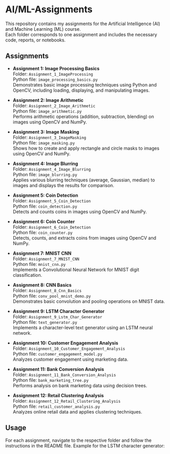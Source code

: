 # AI/ML-Assignments

This repository contains my assignments for the Artificial Intelligence (AI) and Machine Learning (ML) course.  
Each folder corresponds to one assignment and includes the necessary code, reports, or notebooks.

## Assignments

- **Assignment 1: Image Processing Basics**  
  Folder: `Assignment_1_ImageProcessing`  
  Python file: `image_processing_basics.py`  
  Demonstrates basic image processing techniques using Python and OpenCV, including loading, displaying, and manipulating images.

- **Assignment 2: Image Arithmetic**  
  Folder: `Assignment_2_Image_Arithmetic`  
  Python file: `image_arithmetic.py`  
  Performs arithmetic operations (addition, subtraction, blending) on images using OpenCV and NumPy.

- **Assignment 3: Image Masking**  
  Folder: `Assignment_3_ImageMasking`  
  Python file: `image_masking.py`  
  Shows how to create and apply rectangle and circle masks to images using OpenCV and NumPy.

- **Assignment 4: Image Blurring**  
  Folder: `Assignment_4_Image_Blurring`  
  Python file: `image_blurring.py`  
  Applies various blurring techniques (average, Gaussian, median) to images and displays the results for comparison.

- **Assignment 5: Coin Detection**  
  Folder: `Assignment_5_Coin_Detection`  
  Python file: `coin_detection.py`  
  Detects and counts coins in images using OpenCV and NumPy.

- **Assignment 6: Coin Counter**  
  Folder: `Assignment_6_Coin_Detection`  
  Python file: `coin_counter.py`  
  Detects, counts, and extracts coins from images using OpenCV and NumPy.

- **Assignment 7: MNIST CNN**  
  Folder: `Assignment_7_MNIST_CNN`  
  Python file: `mnist_cnn.py`  
  Implements a Convolutional Neural Network for MNIST digit classification.

- **Assignment 8: CNN Basics**  
  Folder: `Assignment_8_Cnn_Basics`  
  Python file: `conv_pool_mnist_demo.py`  
  Demonstrates basic convolution and pooling operations on MNIST data.

- **Assignment 9: LSTM Character Generator**  
  Folder: `Assignment_9_Lstm_Char_Generator`  
  Python file: `text_generator.py`  
  Implements a character-level text generator using an LSTM neural network.

- **Assignment 10: Customer Engagement Analysis**  
  Folder: `Assignment_10_Customer_Engagement_Analysis`  
  Python file: `customer_engagement_model.py`  
  Analyzes customer engagement using marketing data.

- **Assignment 11: Bank Conversion Analysis**  
  Folder: `Assignment_11_Bank_Conversion_Analysis`  
  Python file: `bank_marketing_tree.py`  
  Performs analysis on bank marketing data using decision trees.

- **Assignment 12: Retail Clustering Analysis**  
  Folder: `Assignment_12_Retail_Clustering_Analysis`  
  Python file: `retail_customer_analysis.py`  
  Analyzes online retail data and applies clustering techniques.

## Usage

For each assignment, navigate to the respective folder and follow the instructions in the README file. Example for the LSTM character generator:


